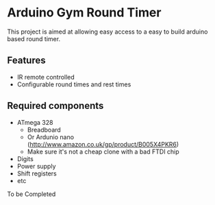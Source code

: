 # Arduino Gym Round Timer

This project is aimed at allowing easy access to a easy to build arduino based round timer.

## Features

* IR remote controlled
* Configurable round times and rest times

## Required components

* ATmega 328
  * Breadboard 
  * Or Ardunio nano (http://www.amazon.co.uk/gp/product/B005X4PKR6)
  * Make sure it's not a cheap clone with a bad FTDI chip
* Digits
* Power supply
* Shift registers
* etc

To be Completed

